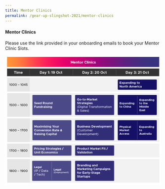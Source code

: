 ```yaml
---
title: Mentor Clinics
permalink: /gear-up-slingshot-2021/mentor-clinics
---
```

#### Mentor Clinics

Please use the link provided in your onboarding emails to book your Mentor Clinic Slots. 

![Alt text for image on Isomer site](/images/SLINGSHOT_011021_GUP_Mentor_Clinics_v1.png)